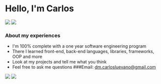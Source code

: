 # Hello, I'm Carlos
[![](https://komarev.com/ghpvc/?username=clue355&color=blue&label=Profile%20Views)](https://github.com/Clue355)
[![](https://img.shields.io/github/followers/clue355?label=GitHub%20Followers)](https://github.com/Clue355)
### About my experiences
- I'm 100% complete with a one year software engineering program
- There I learned front-end, back-end languages, libraries, frameworks, OOP and more
- Look at my projects and tell me what you think
- Feel free to ask me questions 
###Email: dm.carlosluevano@gmail.com

[![](https://img.shields.io/badge/linkedin-%230077B5.svg?&style=for-the-badge&logo=linkedin&logoColor=white0e76a8)](https://www.linkedin.com/in/carlos-luevano/)
[![](https://img.shields.io/badge/twitter-%230077B5.svg?&style=for-the-badge&logo=twitter&logoColor=white&color=00acee)](https://twitter.com/clue355) 
